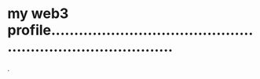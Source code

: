 # my web3 profile................................................................................
.
